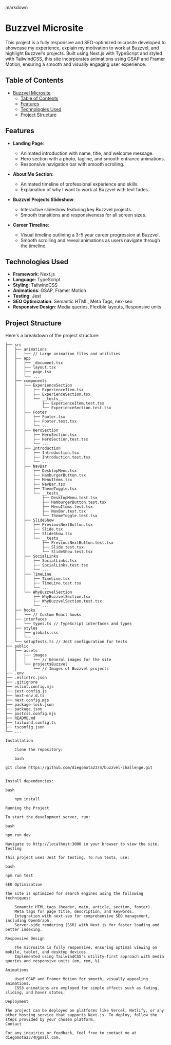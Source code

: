 markdown

# Buzzvel Microsite

This project is a fully responsive and SEO-optimized microsite developed to showcase my experience, explain my motivation to work at Buzzvel, and highlight Buzzvel's projects. Built using Next.js with TypeScript and styled with TailwindCSS, this site incorporates animations using GSAP and Framer Motion, ensuring a smooth and visually engaging user experience.

## Table of Contents

- [Buzzvel Microsite](#buzzvel-microsite)
  - [Table of Contents](#table-of-contents)
  - [Features](#features)
  - [Technologies Used](#technologies-used)
  - [Project Structure](#project-structure)

## Features

- **Landing Page**:
  - Animated introduction with name, title, and welcome message.
  - Hero section with a photo, tagline, and smooth entrance animations.
  - Responsive navigation bar with smooth scrolling.

- **About Me Section**:
  - Animated timeline of professional experience and skills.
  - Explanation of why I want to work at Buzzvel with text fades.

- **Buzzvel Projects Slideshow**:
  - Interactive slideshow featuring key Buzzvel projects.
  - Smooth transitions and responsiveness for all screen sizes.

- **Career Timeline**:
  - Visual timeline outlining a 3-5 year career progression at Buzzvel.
  - Smooth scrolling and reveal animations as users navigate through the timeline.

## Technologies Used

- **Framework**: Next.js
- **Language**: TypeScript
- **Styling**: TailwindCSS
- **Animations**: GSAP, Framer Motion
- **Testing**: Jest
- **SEO Optimization**: Semantic HTML, Meta Tags, nex-seo
- **Responsive Design**: Media queries, Flexible layouts, Responsive units

## Project Structure

Here's a breakdown of the project structure:

```plaintext
├── src
│   ├── animations
│   │   └── // Large animation files and utilities
│   ├── app
│   │   ├── _document.tsx
│   │   ├── layout.tsx
│   │   ├── page.tsx
│   │   └── ...
│   ├── components
│   │   ├── ExperienceSection
│   │   │   ├── ExperienceItem.tsx
│   │   │   ├── ExperienceSection.tsx
│   │   │   └── __tests__
│   │   │       ├── ExperienceItem.test.tsx
│   │   │       └── ExperienceSection.test.tsx
│   │   ├── Footer
│   │   │   ├── Footer.tsx
│   │   │   ├── Footer.test.tsx
│   │   │   └── ...
│   │   ├── HeroSection
│   │   │   ├── HeroSection.tsx
│   │   │   ├── HeroSection.test.tsx
│   │   │   └── ...
│   │   ├── Introduction
│   │   │   ├── Introduction.tsx
│   │   │   ├── Introduction.test.tsx
│   │   │   └── ...
│   │   ├── NavBar
│   │   │   ├── DesktopMenu.tsx
│   │   │   ├── HamburgerButton.tsx
│   │   │   ├── MenuItems.tsx
│   │   │   ├── NavBar.tsx
│   │   │   ├── ThemeToggle.tsx
│   │   │   └── __tests__
│   │   │       ├── DesktopMenu.test.tsx
│   │   │       ├── HamburgerButton.test.tsx
│   │   │       ├── MenuItems.test.tsx
│   │   │       ├── NavBar.test.tsx
│   │   │       └── ThemeToggle.test.tsx
│   │   ├── SlideShow
│   │   │   ├── PreviousNextButton.tsx
│   │   │   ├── Slide.tsx
│   │   │   ├── SlideShow.tsx
│   │   │   └── __tests__
│   │   │       ├── PreviousNextButton.test.tsx
│   │   │       ├── Slide.test.tsx
│   │   │       └── SlideShow.test.tsx
│   │   ├── SocialLinks
│   │   │   ├── SocialLinks.tsx
│   │   │   ├── SocialLinks.test.tsx
│   │   │   └── ...
│   │   ├── TimeLine
│   │   │   ├── TimeLine.tsx
│   │   │   ├── TimeLine.test.tsx
│   │   │   └── ...
│   │   └── WhyBuzzvelSection
│   │       ├── WhyBuzzvelSection.tsx
│   │       ├── WhyBuzzvelSection.test.tsx
│   │       └── ...
│   ├── hooks
│   │   └── // Custom React hooks
│   ├── interfaces
│   │   └── types.ts // TypeScript interfaces and types
│   ├── styles
│   │   ├── globals.css
│   │   └── ...
│   └── setupTests.ts // Jest configuration for tests
├── public
│   ├── assets
│   │   ├── images
│   │   │   └── // General images for the site
│   │   └── projectsBuzzvel
│   │       └── // Images of Buzzvel projects
├── .env
├── .eslintrc.json
├── .gitignore
├── eslint.config.mjs
├── jest.config.js
├── next-env.d.ts
├── next.config.mjs
├── package-lock.json
├── package.json
├── postcss.config.mjs
├── README.md
├── tailwind.config.ts
├── tsconfig.json
└── ...

Installation

    Clone the repository:

    bash

git clone https://github.com/diegomota2374/buzzvel-challenge.git


Install dependencies:

bash

    npm install

Running the Project

To start the development server, run:

bash

npm run dev

Navigate to http://localhost:3000 in your browser to view the site.
Testing

This project uses Jest for testing. To run tests, use:

bash

npm run test

SEO Optimization

The site is optimized for search engines using the following techniques:

    Semantic HTML tags (header, main, article, section, footer).
    Meta tags for page title, description, and keywords.
    Integration with next-seo for comprehensive SEO management, including OpenGraph.
    Server-side rendering (SSR) with Next.js for faster loading and better indexing.

Responsive Design

    The microsite is fully responsive, ensuring optimal viewing on mobile, tablet, and desktop devices.
    Implemented using TailwindCSS's utility-first approach with media queries and responsive units (em, rem, %).

Animations

    Used GSAP and Framer Motion for smooth, visually appealing animations.
    CSS3 animations are employed for simple effects such as fading, sliding, and hover states.

Deployment

The project can be deployed on platforms like Vercel, Netlify, or any other hosting service that supports Next.js. To deploy, follow the steps provided by your chosen platform.
Contact

For any inquiries or feedback, feel free to contact me at diegomota2374@gmail.com.
